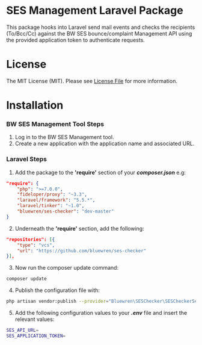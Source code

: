 SES Management Laravel Package
======

This package hooks into Laravel send mail events and checks the recipients (To/Bcc/Cc) against the BW SES bounce/complaint Management API using the provided application token to authenticate requests.

# License

The MIT License (MIT). Please see [License File](LICENSE.md) for more information.


# Installation
### BW SES Management Tool Steps
1. Log in to the BW SES Management tool.
2. Create a new application with the application name and associated URL.

### Laravel Steps
1. Add the package to the **'require'** section of your **_composer.json_** e.g:
```json
"require": {
    "php": ">=7.0.0",
    "fideloper/proxy": "~3.3",
    "laravel/framework": "5.5.*",
    "laravel/tinker": "~1.0",
    "bluewren/ses-checker": "dev-master"
}
```

2. Underneath the **'require'** section, add the following:
```json
"repositories": [{
    "type": "vcs",
    "url": "https://github.com/bluewren/ses-checker"
}],
```

3. Now run the composer update command:
```sh
composer update
```

4. Publish the configuration file with:

```sh
php artisan vendor:publish --provider="Bluewren\SESChecker\SESCheckerServiceProvider"
```

5. Add the following configuration values to your **_.env_** file and insert the relevant values:
```sh
SES_API_URL=
SES_APPLICATION_TOKEN=
```
